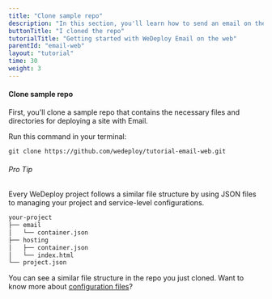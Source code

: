 ```yaml
---
title: "Clone sample repo"
description: "In this section, you'll learn how to send an email on the web using the WeDeploy API Client."
buttonTitle: "I cloned the repo"
tutorialTitle: "Getting started with WeDeploy Email on the web"
parentId: "email-web"
layout: "tutorial"
time: 30
weight: 3
---
```


#### Clone sample repo

First, you'll clone a sample repo that contains the necessary files and directories for deploying a site with Email.

Run this command in your terminal: 

```
git clone https://github.com/wedeploy/tutorial-email-web.git
```

<aside>

###### <span class="icon-16-star"></span> Pro Tip

Every WeDeploy project follows a similar file structure by using JSON files to managing your project and service-level configurations.

```xml
your-project
├── email
│   └── container.json
├── hosting
│   ├── container.json
│   └── index.html
└── project.json
```

You can see a similar file structure in the repo you just cloned. Want to know more about <a href="http://wedeploy.com/docs/intro/configuration-files.html" target="_blank">configuration files</a>?

</aside>
